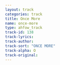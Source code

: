 ```yaml
---
layout: track
categories: track
title: Once More
name: once-more
type: ahfow_track
track-id: 138
track-lyrics: 
track-author: 
track-sort: "ONCE MORE"
track-alpha: O
track-original: 
---
```


